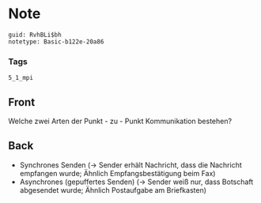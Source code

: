 # Note
```
guid: RvhBLi$bh
notetype: Basic-b122e-20a86
```

### Tags
```
5_1_mpi
```

## Front
Welche zwei Arten der Punkt - zu - Punkt Kommunikation bestehen?

## Back
<ul>
  <li>Synchrones Senden (→ Sender erhält Nachricht, dass die
  Nachricht empfangen wurde; Ähnlich Empfangsbestätigung beim Fax)
  <li>Asynchrones (gepuffertes Senden) (→ Sender weiß nur, dass
  Botschaft abgesendet wurde; Ähnlich Postaufgabe am Briefkasten)
</ul>
